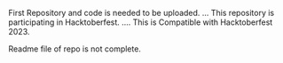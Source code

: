 First Repository and code is needed to be uploaded.
...
This repository is participating in Hacktoberfest.
....
This is Compatible with Hacktoberfest 2023.

Readme file of repo is not complete.
